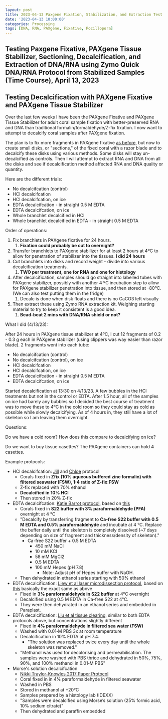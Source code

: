 ```yaml
---
layout: post
title: 2023-04-13 Paxgene Fixation, Stabilization, and Extraction Test
date: '2023-04-13 10:00:00'
categories: Processing
tags: [DNA, RNA, PAXgene, Fixative, Pocillopora]
---
```


## Testing Paxgene Fixative, PAXgene Tissue Stabilizer, Sectioning,  Decalcification, and Extraction of DNA/RNA using Zymo Quick DNA/RNA Protocol from Stabilized Samples (Time Course), April 13, 2023

## Testing Decalcification with PAXgene Fixative and PAXgene Tissue Stabilizer

Over the last few weeks I have been the PAXgene Fixative and PAXgene Tissue Stabilizer for adult coral sample fixation with better-preserved RNA and DNA than traditional formalin/formaldehyde/Z-fix fixation. I now want to attempt to decalcify coral samples after PAXgene fixation. 

The plan is to fix more fragments in PAXgene fixative [as before](https://zdellaert.github.io/ZD_Putnam_Lab_Notebook/Paxgene-Fixation-Extraction-Test/), but now to create small disks, or "sections," of the fixed coral with a razor blade and to decalcify these disks using various methods. Some disks will stay un-decalcified as controls. Then I will attempt to extract RNA and DNA from all the disks and see if decalcification method affected RNA and DNA quality or quantity.

Here are the different trials:

- No decalcifcation (control)
- HCl decalcifcation
- HCl decalcifcation, on ice
- EDTA decalcifcation - in straight 0.5 M EDTA
- EDTA decalcifcation, on ice
- Whole branchlet decalcified in HCl
- Whole branchlet decalcified in EDTA - in straight 0.5 M EDTA 

Order of operations:

1. Fix branchlets in PAXgene fixative for 24 hours.
   1. **Fixation could probably be cut to overnight?**
2. Transfer branchlets to PAXgene stabilizer for at least 2 hours at 4ºC to allow for penetration of stabilizer into the tissues. **I did 24 hours**
3. Cut branchlets into disks and record weight - divide into various decalcification treatments.
   1. **TWO per treatment, one for RNA and one for histology**
4. After decalcification, samples should go straight into labelled tubes with PAXgene stabilizer, possibly with another 4 ºC incubation step to allow for PAXgene stabilizer penetration into tissue, and then stored at -80ºC. (We can also test putting them in the fridge)
   1. Decalc is done when disk floats and there is no CaCO3 left visually
5. Then extract these using Zymo RNA extraction kit. Weighing starting material to try to keep it consistent is a good idea. 
   1. **Bead-beat 2 mins with DNA/RNA shield or not?**

What I did (4/13/23):

After 24 hours in PAXgene tissue stabilizer at 4ºC, I cut 12 fragments of 0.2 - 0.3 g each in PAXgene stabilizer (using clippers was way easier than razor blade). 2 fragments went into each tube:

- No decalcifcation (control)
- No decalcifcation (control), on ice
- HCl decalcifcation
- HCl decalcifcation, on ice
- EDTA decalcifcation - in straight 0.5 M EDTA
- EDTA decalcifcation, on ice

Started decalcification at 13:30 on 4/13/23. A few bubbles in the HCl treatments but not in the control or EDTA. After 1.5 hour, all of the samples on ice had barely any bubbles so I decided the best course of treatment was to move these to 4ºC in the cold room so they could stay as cold as possible while slowly decalcifying. As of 4 hours in, they still have a lot of skeleton so I am leaving them overnight.

Questions:

Do we have a cold room? How does this compare to decalcifying on ice?

Do we want to buy tissue casettes? The PAXgene containers can hold 4 casettes.

Example protocols:

- HCl decalcifcation: [Jill](https://jillashey.github.io/JillAshey_Putnam_Lab_Notebook/CoralHistlogy/) and [Chloe](https://github.com/chloe-gilligan/Gilligan_Putnam_Lab_Notebook/blob/master/_posts/2021-06-14-Decalcification.md) protocol
  - Corals fixed in **Zfix (10% aqueous buffered zinc formalin) with filtered seawater (FSW), 1:4 ratio of Z-fix:FSW**
  - Z-fix replaced with 70% ethanol
  - **Decalcified in 10% HCl**
  - Then stored in 20% Z-fix
- EDTA decalcifcation: [Katie Barrot protocol](https://cn.bio-protocol.org/en/bpdetail?id=1573&type=0&searchid=BM1675987200021453&sort=17&pos=b), based on [this](https://link.springer.com/article/10.1007/s00338-004-0456-0)
  - Corals fixed in **S22 buffer with 3% paraformaldehyde (PFA)** overnight at 4 °C
  - "Decalcify by transferring fragment to **Ca-free S22 buffer with 0.5 M EDTA and 0.5% paraformaldehyde** and incubate at 4 °C. Replace the buffer daily until the skeleton is completely dissolved (~7 days depending on size of fragment and thickness/density of skeleton)."
    - Ca-free S22 buffer + 0.5 M EDTA
      - 450 mM NaCl
      - 10 mM KCl
      - 58 mM MgCl2
      - 0.5 M EDTA
      - 100 mM Hepes (pH 7.8)
        - Note: Adjust pH of Hepes buffer with NaOH.
  - Then dehydrated in ethanol series starting with 50% ethanol
- EDTA decalcification: [Liew et al laser microdissection protocol](https://www.science.org/doi/10.1126/sciadv.aar8028), based on [this](https://link.springer.com/article/10.1007/s00338-004-0456-0) basically the exact same as above
  - Fixed in **3% paraformaldehyde in S22 buffer** at 4°C overnight
  - Decalcified using 0.5 M EDTA in Ca-free S22 at 4°C. 
  - They were then dehydrated in an ethanol series and embedded in Paraplast.
- EDTA decalcification: [Liu et al tissue clearing](https://www.nature.com/articles/s41558-018-0351-2), similar to both EDTA protocols above, but concentrations slightly different
  - Fixed in **4% paraformaldehyde in filtered sea water (FSW)**
  - Washed with 0.01‐M PBS 3x at room temperature
  - Decalcification in 10% EDTA at pH 7.4.
    - "The solution was replaced twice every day until the whole skeleton was removed."
  - "Methanol was used for decolorising and permeabilisation. The samples were washed with PBS thrice and dehydrated in 50%, 75%, 90%, and 100% methanol in 0.01‐M PBS"
- Morse's solution decalcifcation
  - [Nikki Traylor-Knowles 2017 Paper Protocol](https://doi.org/10.1242/jeb.155275)
  - Coral fixed in in 4% paraformaldehyde in filtered seawater
  - Washed in PBS
  - Stored in methanol at −20°C
  - Samples prepared by a histology lab (IDEXX)
  - "Samples were decalcified using Morse’s solution (25% formic acid, 10% sodium citrate)"
  - Then dehydrated and paraffin embedded